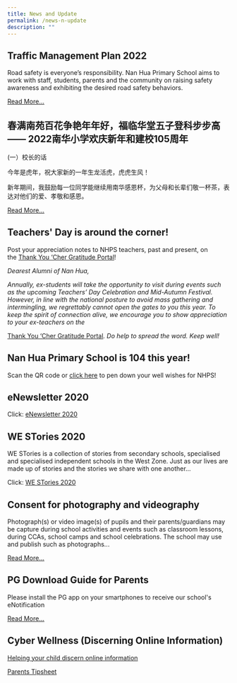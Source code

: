 ```yaml
---
title: News and Update
permalink: /news-n-update
description: ""
---
```

Traffic Management Plan 2022
----------------------------

Road safety is everyone’s responsibility. Nan Hua Primary School aims to work with staff, students, parents and the community on raising safety awareness and exhibiting the desired road safety behaviors.

[Read More...](/trafficmanagementplan)  
  

春满南苑百花争艳年年好，福临华堂五子登科步步高 —— 2022南华小学欢庆新年和建校105周年
-----------------------------------------------

(一）校长的话

今年是虎年，祝大家新的一年生龙活虎，虎虎生风！

新年期间，我鼓励每一位同学能继续用南华感恩杯，为父母和长辈们敬一杯茶，表达对他们的爱、孝敬和感恩。

[Read More...](https://nanhuapri.moe.edu.sg/nhps-1/2022-105)

Teachers' Day is around the corner!
-----------------------------------

Post your appreciation notes to NHPS teachers, past and present, on the [Thank You ‘Cher Gratitude Portal](https://thankyoucher.edu.sg/#write_msg)!  
  

_Dearest Alumni of Nan Hua,_

_Annually, ex-students will take the opportunity to visit during events such as the upcoming Teachers’ Day Celebration and Mid-Autumn Festival. However, in line with the national posture to avoid mass gathering and intermingling, we regrettably cannot open the gates to you this year. To keep the spirit of connection alive, we encourage you to show appreciation to your ex-teachers on the_ 

[Thank You ‘Cher Gratitude Portal](http://xn--thank%20you%20cher%20gratitude%20portal-3d8x/)_. Do help to spread the word. Keep well!_  
  

Nan Hua Primary School is 104 this year!
----------------------------------------

Scan the QR code or [click here](https://padlet.com/NHPS104/4sr79y2l3smh01lf) to pen down your well wishes for NHPS!  
  

eNewsletter 2020
----------------

Click: [eNewsletter 2020](https://nanhuapri.moe.edu.sg/qql/slot/u732/Events/Publications/Newsletter%202020.pdf)

WE STories 2020
---------------

WE STories is a collection of stories from secondary schools, specialised and specialised independent schools in the West Zone. Just as our lives are made up of stories and the stories we share with one another...

Click: [WE STories 2020](https://online.fliphtml5.com/tpdoy/gssk/#p=1)

Consent for photography and videography
---------------------------------------

Photograph(s) or video image(s) of pupils and their parents/guardians may be capture during school activities and events such as classroom lessons, during CCAs, school camps and school celebrations. The school may use and publish such as photographs...

[Read More...](https://nanhuapri.moe.edu.sg/nhps-1/news-and-updates/consent-for-photography-and-videography)

PG Download Guide for Parents
-----------------------------

Please install the PG app on your smartphones to receive our school's eNotification

[Read More...](https://nanhuapri.moe.edu.sg/qql/slot/u732/Others/News%20and%20Updates/Parents%20Gateway@%20NHPS%20Annex%20A%20-%20Instructional%20Guide.pdf)

Cyber Wellness (Discerning Online Information)
----------------------------------------------

[Helping your child discern online information](https://nanhuapri.moe.edu.sg/nhps-1/news-and-updates/cyberwellness)

[Parents Tipsheet](https://nanhuapri.moe.edu.sg/qql/slot/u732/Others/News%20and%20Updates/2019%20Connect%20T2%20Parents%20Tipsheet%20-%20Pri.pdf)